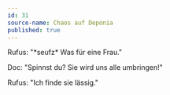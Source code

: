 ```yaml
---
id: 31
source-name: Chaos auf Deponia
published: true
---
```


<p>Rufus: "*seufz* Was für eine Frau."</p>

<p>Doc: "Spinnst du? Sie wird uns alle umbringen!"</p>

<p>Rufus: "Ich finde sie lässig."</p>



